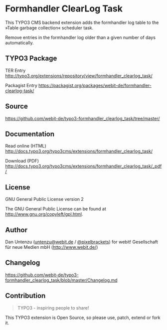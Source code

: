 Formhandler ClearLog Task
=========================

This TYPO3 CMS backend extension adds the formhandler log table to the »Table garbage collection« scheduler task.

Remove entries in the formhandler log older than a given number of days automatically.

TYPO3 Package
-------------

TER Entry http://typo3.org/extensions/repository/view/formhandler_clearlog_task/

Packagist Entry https://packagist.org/packages/webit-de/formhandler-clearlog-task/

Source
------

https://github.com/webit-de/typo3-formhandler_clearlog_task/tree/master/

Documentation
-------------

Read online (HTML) http://docs.typo3.org/typo3cms/extensions/formhandler_clearlog_task/

Download (PDF) http://docs.typo3.org/typo3cms/extensions/formhandler_clearlog_task/_pdf/

License
-------

GNU General Public License version 2

The GNU General Public License can be found at http://www.gnu.org/copyleft/gpl.html.

Author
------

Dan Untenzu (<untenzu@webit.de> / [@pixelbrackets](https://github.com/pixelbrackets))
for webit! Gesellschaft für neue Medien mbH (http://www.webit.de/)

Changelog
---------

https://github.com/webit-de/typo3-formhandler_clearlog_task/blob/master/Changelog.md

Contribution
------------

> TYPO3 - inspiring people to share!

This TYPO3 extension is Open Source, so please use, patch, extend or fork it.